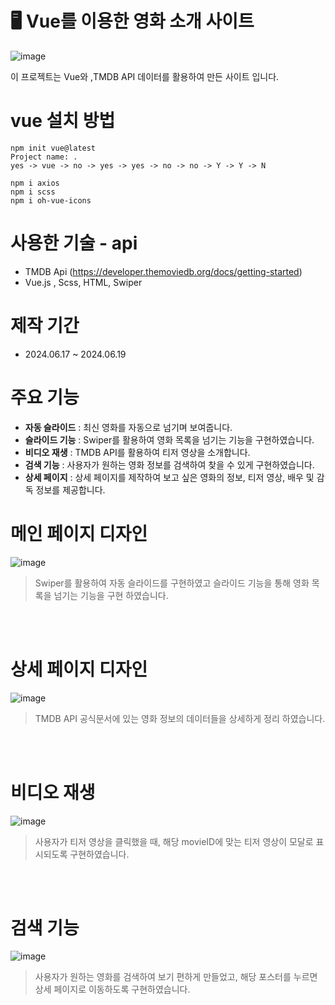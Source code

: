 # 🖥️ Vue를 이용한 영화 소개 사이트
![image](https://github.com/nicejmp1/vue-movie/assets/163364733/40c69dff-4cfd-4a24-af22-939ccd6b52bf)

이 프로젝트는 Vue와 ,TMDB API 데이터를 활용하여 만든 사이트 입니다. 

# vue 설치 방법 
````
npm init vue@latest
Project name: .
yes -> vue -> no -> yes -> yes -> no -> no -> Y -> Y -> N

npm i axios 
npm i scss
npm i oh-vue-icons
````

# 사용한 기술 - api 
- TMDB Api (https://developer.themoviedb.org/docs/getting-started)
- Vue.js , Scss, HTML, Swiper

# 제작 기간 
- 2024.06.17 ~ 2024.06.19

# 주요 기능 
- **자동 슬라이드** : 최신 영화를 자동으로 넘기며 보여줍니다.
- **슬라이드 기능** : Swiper를 활용하여 영화 목록을 넘기는 기능을 구현하였습니다.
- **비디오 재생** : TMDB API를 활용하여 티저 영상을 소개합니다.
- **검색 기능** : 사용자가 원하는 영화 정보를 검색하여 찾을 수 있게 구현하였습니다.
- **상세 페이지** : 상세 페이지를 제작하여 보고 싶은 영화의 정보, 티저 영상, 배우 및 감독 정보를 제공합니다.

# 메인 페이지 디자인
![image](https://github.com/nicejmp1/vue-movie/assets/163364733/2febcf40-c5df-4f0a-9baf-fa9100979156)
> Swiper를 활용하여 자동 슬라이드를 구현하였고 슬라이드 기능을 통해 영화 목록을 넘기는 기능을 구현 하였습니다.

<br><br>

# 상세 페이지 디자인
![image](https://github.com/nicejmp1/vue-movie/assets/163364733/6137a5fa-b105-435c-8f93-2bb2934829dd)
> TMDB API 공식문서에 있는 영화 정보의 데이터들을 상세하게 정리 하였습니다.

<br><br>

# 비디오 재생
![image](https://github.com/nicejmp1/vue-movie/assets/163364733/2db290df-a79d-4a2e-bf28-a33ba45d122b)
> 사용자가 티저 영상을 클릭했을 때, 해당 movieID에 맞는 티저 영상이 모달로 표시되도록 구현하였습니다.

<br><br>

# 검색 기능
![image](https://github.com/nicejmp1/vue-movie/assets/163364733/2cb550d8-8aeb-4a62-8587-d0d7b718f4d7)
> 사용자가 원하는 영화를 검색하여 보기 편하게 만들었고, 해당 포스터를 누르면 상세 페이지로 이동하도록 구현하였습니다.

<br><br>




